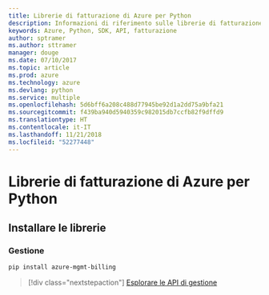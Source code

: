```yaml
---
title: Librerie di fatturazione di Azure per Python
description: Informazioni di riferimento sulle librerie di fatturazione di Azure per Python
keywords: Azure, Python, SDK, API, fatturazione
author: sptramer
ms.author: sttramer
manager: douge
ms.date: 07/10/2017
ms.topic: article
ms.prod: azure
ms.technology: azure
ms.devlang: python
ms.service: multiple
ms.openlocfilehash: 5d6bff6a208c488d77945be92d1a2dd75a9bfa21
ms.sourcegitcommit: f439ba940d5940359c982015db7ccfb82f9dffd9
ms.translationtype: HT
ms.contentlocale: it-IT
ms.lasthandoff: 11/21/2018
ms.locfileid: "52277448"
---
```

# <a name="azure-billing-libraries-for-python"></a>Librerie di fatturazione di Azure per Python

## <a name="install-the-libraries"></a>Installare le librerie


### <a name="management"></a>Gestione

```bash
pip install azure-mgmt-billing
```
> [!div class="nextstepaction"]
> [Esplorare le API di gestione](/python/api/overview/azure/billing/management)